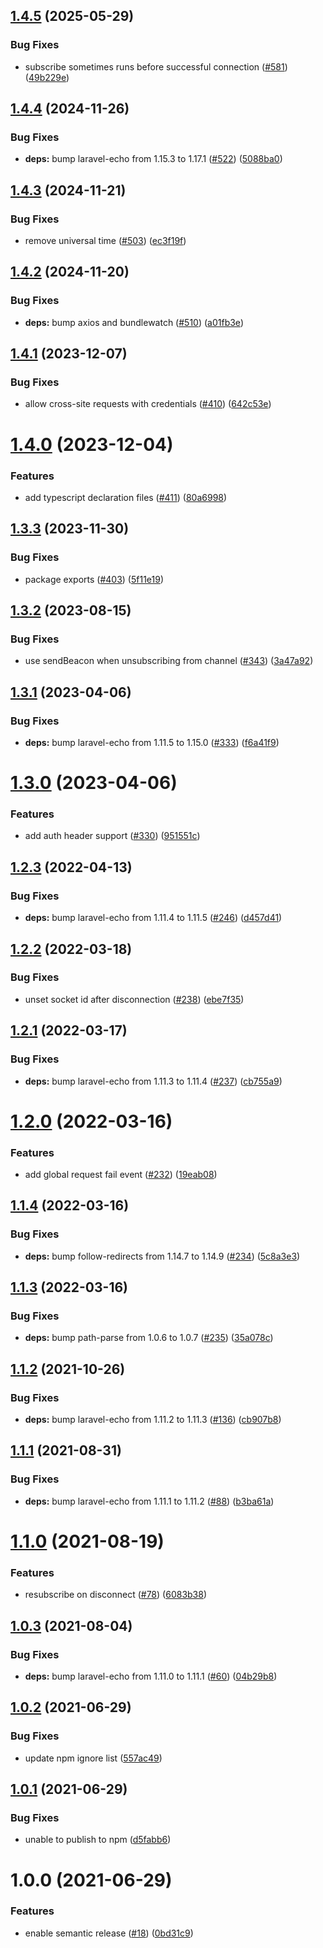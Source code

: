 ## [1.4.5](https://github.com/supportpal/pollcast-js/compare/v1.4.4...v1.4.5) (2025-05-29)


### Bug Fixes

* subscribe sometimes runs before successful connection ([#581](https://github.com/supportpal/pollcast-js/issues/581)) ([49b229e](https://github.com/supportpal/pollcast-js/commit/49b229ed75560dc619c5e9405e0aa715c8df7962))

## [1.4.4](https://github.com/supportpal/pollcast-js/compare/v1.4.3...v1.4.4) (2024-11-26)


### Bug Fixes

* **deps:** bump laravel-echo from 1.15.3 to 1.17.1 ([#522](https://github.com/supportpal/pollcast-js/issues/522)) ([5088ba0](https://github.com/supportpal/pollcast-js/commit/5088ba0405073aef251c70701543a0d628ed4b29))

## [1.4.3](https://github.com/supportpal/pollcast-js/compare/v1.4.2...v1.4.3) (2024-11-21)


### Bug Fixes

* remove universal time ([#503](https://github.com/supportpal/pollcast-js/issues/503)) ([ec3f19f](https://github.com/supportpal/pollcast-js/commit/ec3f19f9e8e334c811ff0a69ae0a069d85e4ed6b))

## [1.4.2](https://github.com/supportpal/pollcast-js/compare/v1.4.1...v1.4.2) (2024-11-20)


### Bug Fixes

* **deps:** bump axios and bundlewatch ([#510](https://github.com/supportpal/pollcast-js/issues/510)) ([a01fb3e](https://github.com/supportpal/pollcast-js/commit/a01fb3ed99a2284d1546ee2bfb9bf9a12a7ee653))

## [1.4.1](https://github.com/supportpal/pollcast-js/compare/v1.4.0...v1.4.1) (2023-12-07)


### Bug Fixes

* allow cross-site requests with credentials ([#410](https://github.com/supportpal/pollcast-js/issues/410)) ([642c53e](https://github.com/supportpal/pollcast-js/commit/642c53e986e0bd33c6c0dbbe98d1f39ec62abf1d))

# [1.4.0](https://github.com/supportpal/pollcast-js/compare/v1.3.3...v1.4.0) (2023-12-04)


### Features

* add typescript declaration files ([#411](https://github.com/supportpal/pollcast-js/issues/411)) ([80a6998](https://github.com/supportpal/pollcast-js/commit/80a69987be0d784d090cbf7479a9c79e58d3a8d5))

## [1.3.3](https://github.com/supportpal/pollcast-js/compare/v1.3.2...v1.3.3) (2023-11-30)


### Bug Fixes

* package exports ([#403](https://github.com/supportpal/pollcast-js/issues/403)) ([5f11e19](https://github.com/supportpal/pollcast-js/commit/5f11e19836aa024f6129c3b46abb35b870c22882))

## [1.3.2](https://github.com/supportpal/pollcast-js/compare/v1.3.1...v1.3.2) (2023-08-15)


### Bug Fixes

* use sendBeacon when unsubscribing from channel ([#343](https://github.com/supportpal/pollcast-js/issues/343)) ([3a47a92](https://github.com/supportpal/pollcast-js/commit/3a47a92e76a30a2f3fd9a9463d8ca88547bd1dc9))

## [1.3.1](https://github.com/supportpal/pollcast-js/compare/v1.3.0...v1.3.1) (2023-04-06)


### Bug Fixes

* **deps:** bump laravel-echo from 1.11.5 to 1.15.0 ([#333](https://github.com/supportpal/pollcast-js/issues/333)) ([f6a41f9](https://github.com/supportpal/pollcast-js/commit/f6a41f938709f209beaea85284a931da67153e13))

# [1.3.0](https://github.com/supportpal/pollcast-js/compare/v1.2.3...v1.3.0) (2023-04-06)


### Features

* add auth header support ([#330](https://github.com/supportpal/pollcast-js/issues/330)) ([951551c](https://github.com/supportpal/pollcast-js/commit/951551c39d842d101c369f74be0a48ec2f1d5def))

## [1.2.3](https://github.com/supportpal/pollcast-js/compare/v1.2.2...v1.2.3) (2022-04-13)


### Bug Fixes

* **deps:** bump laravel-echo from 1.11.4 to 1.11.5 ([#246](https://github.com/supportpal/pollcast-js/issues/246)) ([d457d41](https://github.com/supportpal/pollcast-js/commit/d457d41b0224d2d010bf499d38c9e6d958ff1779))

## [1.2.2](https://github.com/supportpal/pollcast-js/compare/v1.2.1...v1.2.2) (2022-03-18)


### Bug Fixes

* unset socket id after disconnection ([#238](https://github.com/supportpal/pollcast-js/issues/238)) ([ebe7f35](https://github.com/supportpal/pollcast-js/commit/ebe7f3589b8cedfe45d47141f9f3ad0f254acd5f))

## [1.2.1](https://github.com/supportpal/pollcast-js/compare/v1.2.0...v1.2.1) (2022-03-17)


### Bug Fixes

* **deps:** bump laravel-echo from 1.11.3 to 1.11.4 ([#237](https://github.com/supportpal/pollcast-js/issues/237)) ([cb755a9](https://github.com/supportpal/pollcast-js/commit/cb755a962d4d9eb635aca25ec7d97b2511efb1a9))

# [1.2.0](https://github.com/supportpal/pollcast-js/compare/v1.1.4...v1.2.0) (2022-03-16)


### Features

* add global request fail event ([#232](https://github.com/supportpal/pollcast-js/issues/232)) ([19eab08](https://github.com/supportpal/pollcast-js/commit/19eab083974e1bdb5db327c890ee42e6616d2d7b))

## [1.1.4](https://github.com/supportpal/pollcast-js//compare/v1.1.3...v1.1.4) (2022-03-16)


### Bug Fixes

* **deps:** bump follow-redirects from 1.14.7 to 1.14.9 ([#234](https://github.com/supportpal/pollcast-js//issues/234)) ([5c8a3e3](https://github.com/supportpal/pollcast-js//commit/5c8a3e30332fd091d285da67f064a21254601cee))

## [1.1.3](https://github.com/supportpal/pollcast-js//compare/v1.1.2...v1.1.3) (2022-03-16)


### Bug Fixes

* **deps:** bump path-parse from 1.0.6 to 1.0.7 ([#235](https://github.com/supportpal/pollcast-js//issues/235)) ([35a078c](https://github.com/supportpal/pollcast-js//commit/35a078cb85c07cb01151c1bd56e3e174587c9b27))

## [1.1.2](https://github.com/supportpal/pollcast-js//compare/v1.1.1...v1.1.2) (2021-10-26)


### Bug Fixes

* **deps:** bump laravel-echo from 1.11.2 to 1.11.3 ([#136](https://github.com/supportpal/pollcast-js//issues/136)) ([cb907b8](https://github.com/supportpal/pollcast-js//commit/cb907b8ed0b79c4a0ebb6f62dc7dda344039e6e3))

## [1.1.1](https://github.com/supportpal/pollcast-js//compare/v1.1.0...v1.1.1) (2021-08-31)


### Bug Fixes

* **deps:** bump laravel-echo from 1.11.1 to 1.11.2 ([#88](https://github.com/supportpal/pollcast-js//issues/88)) ([b3ba61a](https://github.com/supportpal/pollcast-js//commit/b3ba61a5b16c3bb9b27c92b01fc02969c9fc7b6e))

# [1.1.0](https://github.com/supportpal/pollcast-js//compare/v1.0.3...v1.1.0) (2021-08-19)


### Features

* resubscribe on disconnect ([#78](https://github.com/supportpal/pollcast-js//issues/78)) ([6083b38](https://github.com/supportpal/pollcast-js//commit/6083b383ff49596b565f9ee391a58a42cc81e15e))

## [1.0.3](https://github.com/supportpal/pollcast-js//compare/v1.0.2...v1.0.3) (2021-08-04)


### Bug Fixes

* **deps:** bump laravel-echo from 1.11.0 to 1.11.1 ([#60](https://github.com/supportpal/pollcast-js//issues/60)) ([04b29b8](https://github.com/supportpal/pollcast-js//commit/04b29b8d7f573fd088a52e8a7fbb656c6c5642e7))

## [1.0.2](https://github.com/supportpal/pollcast-js//compare/v1.0.1...v1.0.2) (2021-06-29)


### Bug Fixes

* update npm ignore list ([557ac49](https://github.com/supportpal/pollcast-js//commit/557ac49a987df35e44780f8eb6b0d8f066ffd31a))

## [1.0.1](https://github.com/supportpal/pollcast-js//compare/v1.0.0...v1.0.1) (2021-06-29)


### Bug Fixes

* unable to publish to npm ([d5fabb6](https://github.com/supportpal/pollcast-js//commit/d5fabb66c8782a9243a6ade7edb8a0a593ef0630))

# 1.0.0 (2021-06-29)


### Features

* enable semantic release ([#18](https://github.com/supportpal/pollcast-js//issues/18)) ([0bd31c9](https://github.com/supportpal/pollcast-js//commit/0bd31c913bbd6ddc64543a5f5d1f87f01ac26b14))
